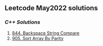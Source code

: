 ## Leetcode May2022 solutions

### <em> C++ Solutions </em>
1. [844. Backspace String Compare](/May2022/C%2B%2B/backspaceStrCmp.cpp) 
2. [905. Sort Array By Parity](/May2022/C%2B%2B/905.md)




